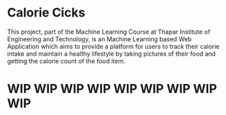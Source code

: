# Calorie Cicks

This project, part of the Machine Learning Course at Thapar Institute of Engineering and Technology, is an Machine Learning based Web Application which aims to provide a platform for users to track their calorie intake and maintain a healthy lifestyle by taking pictures of their food and getting the calorie count of the food item.

# WIP WIP WIP WIP WIP WIP WIP WIP WIP